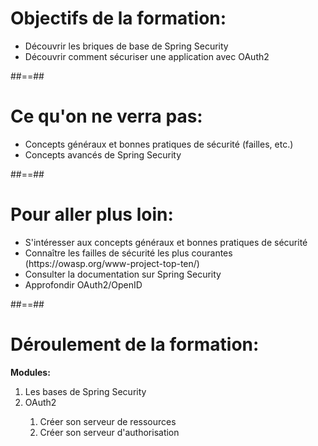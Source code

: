 # Objectifs de la formation:
<ul>
  <li class="fragment">Découvrir les briques de base de Spring Security</li>
  <li class="fragment">Découvrir comment sécuriser une application avec OAuth2</li>
</ul>

##==##
# Ce qu'on ne verra pas:
<ul>
  <li class="fragment">Concepts généraux et bonnes pratiques de sécurité (failles, etc.)</li>
  <li class="fragment">Concepts avancés de Spring Security</li>
</ul>

##==##
# Pour aller plus loin:
<ul>
  <li class="fragment">S'intéresser aux concepts généraux et bonnes pratiques de sécurité</li>
  <li class="fragment">Connaître les failles de sécurité les plus courantes (https://owasp.org/www-project-top-ten/)</li>
  <li class="fragment">Consulter la documentation sur Spring Security</li>
  <li class="fragment">Approfondir OAuth2/OpenID</li>
</ul>

##==##
# Déroulement de la formation:

**Modules:**
<ol>
    <li class="fragment">Les bases de Spring Security</li>
    <li class="fragment">OAuth2</li>
    <ol>
      <li class="fragment">Créer son serveur de ressources</li>
      <li class="fragment">Créer son serveur d'authorisation</li>
    </ol>
</ol>


